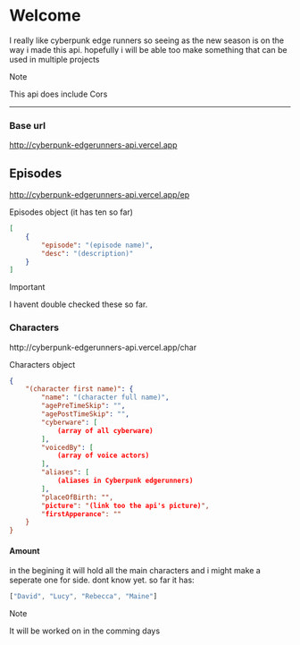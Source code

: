 <h1> Welcome</h1>
<p>I really like cyberpunk edge runners so seeing as the new season is on the way i made this api. hopefully i will be able too make something that can be used in multiple projects</p>

>[!NOTE]
>This api does include Cors

<hr>

<h3>Base url</h3>

<a>http://cyberpunk-edgerunners-api.vercel.app</a>

<h2>Episodes</h2>

<a>http://cyberpunk-edgerunners-api.vercel.app/ep</a>
<p>Episodes object (it has ten so far)</p>

```json
[
    {
        "episode": "(episode name)",
        "desc": "(description)"
    }
]
```
> [!IMPORTANT]
> I havent double checked these so far.

<h3>Characters</h3>
<a>http://cyberpunk-edgerunners-api.vercel.app/char</a>
<p>Characters object</p>

```json
{
    "(character first name)": {
        "name": "(character full name)",
        "agePreTimeSkip": "",
        "agePostTimeSkip": "",
        "cyberware": [
            (array of all cyberware)
        ],
        "voicedBy": [
            (array of voice actors)
        ],
        "aliases": [
            (aliases in Cyberpunk edgerunners)
        ],
        "placeOfBirth: "",
        "picture": "(link too the api's picture)",
        "firstApperance": ""
    }
}
```
<h4>Amount</h4>
<p>in the begining it will hold all the main characters and i might make a seperate one for side. dont know yet. so far it has:</p> 

```js
["David", "Lucy", "Rebecca", "Maine"]
```
> [!NOTE]
> It will be worked on in the comming days
